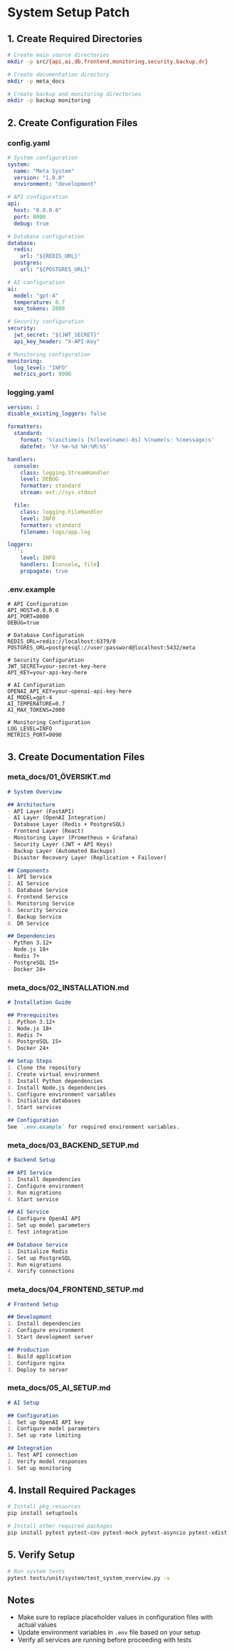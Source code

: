 # System Setup Patch

## 1. Create Required Directories

```bash
# Create main source directories
mkdir -p src/{api,ai,db,frontend,monitoring,security,backup,dr}

# Create documentation directory
mkdir -p meta_docs

# Create backup and monitoring directories
mkdir -p backup monitoring
```

## 2. Create Configuration Files

### config.yaml
```yaml
# System configuration
system:
  name: "Meta System"
  version: "1.0.0"
  environment: "development"

# API configuration
api:
  host: "0.0.0.0"
  port: 8000
  debug: true

# Database configuration
database:
  redis:
    url: "${REDIS_URL}"
  postgres:
    url: "${POSTGRES_URL}"

# AI configuration
ai:
  model: "gpt-4"
  temperature: 0.7
  max_tokens: 2000

# Security configuration
security:
  jwt_secret: "${JWT_SECRET}"
  api_key_header: "X-API-Key"

# Monitoring configuration
monitoring:
  log_level: "INFO"
  metrics_port: 9090
```

### logging.yaml
```yaml
version: 1
disable_existing_loggers: false

formatters:
  standard:
    format: '%(asctime)s [%(levelname)-8s] %(name)s: %(message)s'
    datefmt: '%Y-%m-%d %H:%M:%S'

handlers:
  console:
    class: logging.StreamHandler
    level: DEBUG
    formatter: standard
    stream: ext://sys.stdout

  file:
    class: logging.FileHandler
    level: INFO
    formatter: standard
    filename: logs/app.log

loggers:
  '':
    level: INFO
    handlers: [console, file]
    propagate: true
```

### .env.example
```env
# API Configuration
API_HOST=0.0.0.0
API_PORT=8000
DEBUG=true

# Database Configuration
REDIS_URL=redis://localhost:6379/0
POSTGRES_URL=postgresql://user:password@localhost:5432/meta

# Security Configuration
JWT_SECRET=your-secret-key-here
API_KEY=your-api-key-here

# AI Configuration
OPENAI_API_KEY=your-openai-api-key-here
AI_MODEL=gpt-4
AI_TEMPERATURE=0.7
AI_MAX_TOKENS=2000

# Monitoring Configuration
LOG_LEVEL=INFO
METRICS_PORT=9090
```

## 3. Create Documentation Files

### meta_docs/01_ÖVERSIKT.md
```markdown
# System Overview

## Architecture
- API Layer (FastAPI)
- AI Layer (OpenAI Integration)
- Database Layer (Redis + PostgreSQL)
- Frontend Layer (React)
- Monitoring Layer (Prometheus + Grafana)
- Security Layer (JWT + API Keys)
- Backup Layer (Automated Backups)
- Disaster Recovery Layer (Replication + Failover)

## Components
1. API Service
2. AI Service
3. Database Service
4. Frontend Service
5. Monitoring Service
6. Security Service
7. Backup Service
8. DR Service

## Dependencies
- Python 3.12+
- Node.js 18+
- Redis 7+
- PostgreSQL 15+
- Docker 24+
```

### meta_docs/02_INSTALLATION.md
```markdown
# Installation Guide

## Prerequisites
1. Python 3.12+
2. Node.js 18+
3. Redis 7+
4. PostgreSQL 15+
5. Docker 24+

## Setup Steps
1. Clone the repository
2. Create virtual environment
3. Install Python dependencies
4. Install Node.js dependencies
5. Configure environment variables
6. Initialize databases
7. Start services

## Configuration
See `.env.example` for required environment variables.
```

### meta_docs/03_BACKEND_SETUP.md
```markdown
# Backend Setup

## API Service
1. Install dependencies
2. Configure environment
3. Run migrations
4. Start service

## AI Service
1. Configure OpenAI API
2. Set up model parameters
3. Test integration

## Database Service
1. Initialize Redis
2. Set up PostgreSQL
3. Run migrations
4. Verify connections
```

### meta_docs/04_FRONTEND_SETUP.md
```markdown
# Frontend Setup

## Development
1. Install dependencies
2. Configure environment
3. Start development server

## Production
1. Build application
2. Configure nginx
3. Deploy to server
```

### meta_docs/05_AI_SETUP.md
```markdown
# AI Setup

## Configuration
1. Set up OpenAI API key
2. Configure model parameters
3. Set up rate limiting

## Integration
1. Test API connection
2. Verify model responses
3. Set up monitoring
```

## 4. Install Required Packages

```bash
# Install pkg_resources
pip install setuptools

# Install other required packages
pip install pytest pytest-cov pytest-mock pytest-asyncio pytest-xdist
```

## 5. Verify Setup

```bash
# Run system tests
pytest tests/unit/system/test_system_overview.py -v
```

## Notes
- Make sure to replace placeholder values in configuration files with actual values
- Update environment variables in `.env` file based on your setup
- Verify all services are running before proceeding with tests 